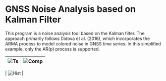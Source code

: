 <h1>GNSS Noise Analysis based on Kalman Filter</h1>
<p>This program is a noise analysis tool based on the Kalman filter.  
  The approach primarily follows Didova et al. (2016), which incorporates the ARMA process to model colored noise in GNSS time series.  
  In this simplified example, only the AR(p) process is supported.</p>
  
| ![Ts](https://github.com/biglulu3310/GNSS-Noise-Analysis-KF-based/blob/main/ALIS/kf_ts_unc.png) | ![Comp](https://github.com/biglulu3310/GNSS-Noise-Analysis-KF-based/blob/main/ALIS/kf_comp.png) |
|---|---|

| ![Hist](https://github.com/biglulu3310/GNSS-Noise-Analysis-KF-based/blob/main/kf_hist.png) |
  


